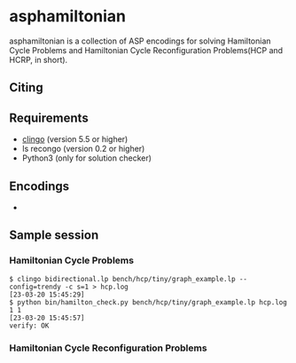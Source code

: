# asphamiltonian
asphamiltonian is a collection of ASP encodings for solving Hamiltonian Cycle Problems and Hamiltonian Cycle Reconfiguration Problems(HCP and HCRP, in short).
## Citing
## Requirements
   + [clingo](https://potassco.org/clingo/) (version 5.5 or higher)
   + ls
   recongo (version 0.2 or higher)
   + Python3 (only for solution checker)
## Encodings
   + 
## Sample session
### Hamiltonian Cycle Problems
```
$ clingo bidirectional.lp bench/hcp/tiny/graph_example.lp --config=trendy -c s=1 > hcp.log                                                                  [23-03-20 15:45:29]
$ python bin/hamilton_check.py bench/hcp/tiny/graph_example.lp hcp.log 1 1                                                                                  [23-03-20 15:45:57]
verify: OK
```
### Hamiltonian Cycle Reconfiguration Problems

